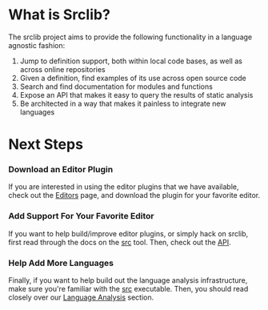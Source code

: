 # What is Srclib?

The srclib project aims to provide the following functionality in a language agnostic fashion:

1. Jump to definition support, both within local code bases, as well as across online repositories
2. Given a definition, find examples of its use across open source code
3. Search and find documentation for modules and functions
4. Expose an API that makes it easy to query the results of static analysis
5. Be architected in a way that makes it painless to integrate new languages

# Next Steps
### Download an Editor Plugin

If you are interested in using the editor plugins that we have available, check out the
[Editors](installation/editor-plugins.md) page, and download the plugin for your favorite editor.

### Add Support For Your Favorite Editor

If you want to help build/improve editor plugins, or simply hack on srclib, first read
through the docs on the [src](src/overview.md) tool. Then, check out the [API](api/overview.md).

### Help Add More Languages
Finally, if you want to help build out the language analysis infrastructure, make sure you're
familiar with the [src](src/overview.md) executable. Then, you should read closely over our
[Language Analysis](language-analysis/overview.md) section.
